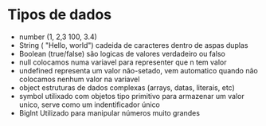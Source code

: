 # Tipos de dados
* number (1, 2,3 100, 3.4) 
* String ( "Hello, world") cadeida de caracteres dentro de aspas duplas
* Boolean (true/false) são logicas de valores verdadeiro ou falso
* null colocamos  numa variavel para representer que n tem valor 
* undefined representa um valor não-setado, vem automatico quando não colocamos nenhum valor na variavel
* object estruturas de dados complexas (arrays, datas, literais, etc) 
* symbol utilixado com objetos tipo primitivo para armazenar um valor unico, serve como um indentificador único
* Biglnt Utilizado para manipular números muito grandes